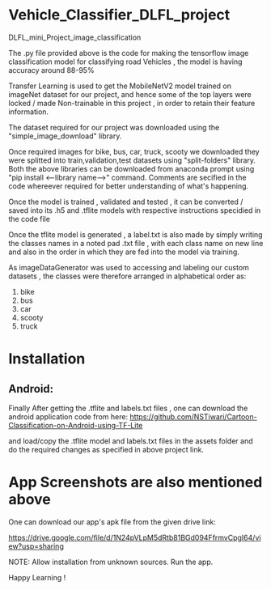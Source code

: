 # Vehicle_Classifier_DLFL_project
DLFL_mini_Project_image_classification


The .py file provided above is the code for making the tensorflow image classification model for classifying road Vehicles , the model is having accuracy around 88-95%


Transfer Learning is used to get the MobileNetV2 model trained on imageNet dataset for our project, and hence some of the top layers were locked / made Non-trainable
in this project , in order to retain their feature information.


The dataset required for our project was downloaded using the "simple_image_download" library.


Once required images for bike, bus, car, truck, scooty we downloaded they were splitted into train,validation,test datasets using "split-folders" library.
Both the above libraries can be downloaded from anaconda prompt using "pip install <--library name-->" command.
Comments are secified in the code whereever required for better understanding of what's happening.


Once the model is trained , validated and tested , it can be converted / saved into its .h5 and .tflite models with respective instructions specidied in the code file


Once the tflite model is generated , a label.txt is also made by simply writing the classes names in a noted pad .txt file , with each class name on new line
and also in the order in which they are fed into the model via training.


As imageDataGenerator was used to accessing and labeling our custom datasets , the classes were therefore arranged in alphabetical order as:

  1. bike
  2. bus
  3. car
  4. scooty
  5. truck
  
# Installation

## Android:
 
Finally After getting the .tflite and labels.txt files , one can download the android application code from here:
https://github.com/NSTiwari/Cartoon-Classification-on-Android-using-TF-Lite

and load/copy the .tflite model and labels.txt files in the assets folder and do the required changes as specified in above project link.

# App Screenshots are also mentioned above

One can download our app's apk file from the given drive link:

https://drive.google.com/file/d/1N24pVLpM5dRtb81BGd094FfrmvCpgI64/view?usp=sharing

NOTE: 
Allow installation from unknown sources.
Run the app.


Happy Learning !



